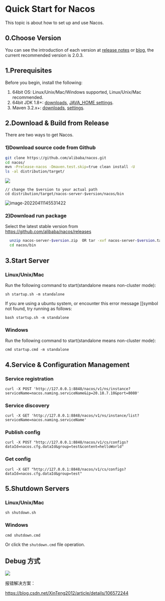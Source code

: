 # Quick Start for Nacos

This topic is about how to set up and use Nacos.

## 0.Choose Version

You can see the introduction of each version at [release notes](https://github.com/alibaba/nacos/releases) or [blog](https://nacos.io/zh-cn/blog/index.html), the current recommended version is 2.0.3.

## 1.Prerequisites

Before you begin, install the following:

1. 64bit OS: Linux/Unix/Mac/Windows supported, Linux/Unix/Mac recommended.
2. 64bit JDK 1.8+: [downloads](http://www.oracle.com/technetwork/java/javase/downloads/jdk8-downloads-2133151.html), [JAVA_HOME settings](https://docs.oracle.com/cd/E19182-01/820-7851/inst_cli_jdk_javahome_t/).
3. Maven 3.2.x+: [downloads](https://maven.apache.org/download.cgi), [settings](https://maven.apache.org/settings.html).

## 2.Download & Build from Release

There are two ways to get Nacos.

### 1)Download source code from Github

```bash
git clone https://github.com/alibaba/nacos.git
cd nacos/
mvn -Prelease-nacos -Dmaven.test.skip=true clean install -U 
ls -al distribution/target/
```

![](http://cdn.jayh.club/uPic/image-202204111454483897aPC1t.png)

``` SH
// change the $version to your actual path
cd distribution/target/nacos-server-$version/nacos/bin
```

![image-20220411145531422](http://cdn.jayh.club/uPic/image-20220411145531422lDgpeM.png)

### 2)Download run package

Select the latest stable version from https://github.com/alibaba/nacos/releases

```bash
  unzip nacos-server-$version.zip  OR tar -xvf nacos-server-$version.tar.gz
  cd nacos/bin
```

## 3.Start Server

### Linux/Unix/Mac

Run the following command to start(standalone means non-cluster mode):

```
sh startup.sh -m standalone
```

If you are using a ubuntu system, or encounter this error message [[symbol not found, try running as follows:

```
bash startup.sh -m standalone
```

### Windows

Run the following command to start(standalone means non-cluster mode):

```
cmd startup.cmd -m standalone
```

## 4.Service & Configuration Management

### Service registration

```
curl -X POST 'http://127.0.0.1:8848/nacos/v1/ns/instance?serviceName=nacos.naming.serviceName&ip=20.18.7.10&port=8080'
```

### Service discovery

```
curl -X GET 'http://127.0.0.1:8848/nacos/v1/ns/instance/list?serviceName=nacos.naming.serviceName'
```

### Publish config

```
curl -X POST "http://127.0.0.1:8848/nacos/v1/cs/configs?dataId=nacos.cfg.dataId&group=test&content=helloWorld"
```

### Get config

```
curl -X GET "http://127.0.0.1:8848/nacos/v1/cs/configs?dataId=nacos.cfg.dataId&group=test"
```

## 5.Shutdown Servers

### Linux/Unix/Mac

```
sh shutdown.sh
```

### Windows

```
cmd shutdown.cmd
```

Or click the `shutdown.cmd` file operation.





## Debug 方式

![](http://cdn.jayh.club/uPic/image-202204111518196406G80xc.png)

报错解决方案：

https://blog.csdn.net/XinTeng2012/article/details/106572244